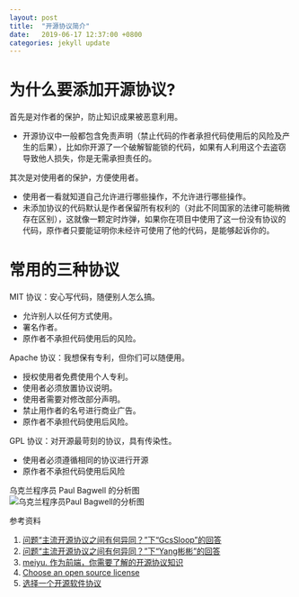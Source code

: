 ```yaml
---
layout: post
title:  "开源协议简介"
date:   2019-06-17 12:37:00 +0800
categories: jekyll update
---
```


# 为什么要添加开源协议?

首先是对作者的保护，防止知识成果被恶意利用。

- 开源协议中一般都包含免责声明（禁止代码的作者承担代码使用后的风险及产生的后果），比如你开源了一个破解智能锁的代码，如果有人利用这个去盗窃导致他人损失，你是无需承担责任的。

其次是对使用者的保护，方便使用者。

- 使用者一看就知道自己允许进行哪些操作，不允许进行哪些操作。
- 未添加协议的代码默认是作者保留所有权利的（对此不同国家的法律可能稍微存在区别），这就像一颗定时炸弹，如果你在项目中使用了这一份没有协议的代码，原作者只要能证明你未经许可使用了他的代码，是能够起诉你的。

# 常用的三种协议

MIT 协议：安心写代码，随便别人怎么搞。

- 允许别人以任何方式使用。
- 署名作者。
- 原作者不承担代码使用后的风险。

Apache 协议：我想保有专利，但你们可以随便用。

- 授权使用者免费使用个人专利。
- 使用者必须放置协议说明。
- 使用者需要对修改部分声明。
- 禁止用作者的名号进行商业广告。
- 原作者不承担代码使用后风险。

GPL 协议：对开源最苛刻的协议，具有传染性。

- 使用者必须遵循相同的协议进行开源
- 原作者不承担代码使用后风险

乌克兰程序员 Paul Bagwell 的分析图  
![乌克兰程序员Paul Bagwell的分析图](https://pic4.zhimg.com/80/253a7b1819e2af555ed0a7e0f11a0b59_hd.jpg)

参考资料

1. [问题“主流开源协议之间有何异同？”下“GcsSloop”的回答](https://www.zhihu.com/question/19568896/answer/122973704)  
2. [问题“主流开源协议之间有何异同？”下“Yang彬彬”的回答](https://www.zhihu.com/question/19568896/answer/20907890)  
3. [meiyu. 作为前端，你需要了解的开源协议知识](https://zhuanlan.zhihu.com/p/35876146)  
4. [Choose an open source license](https://choosealicense.com/)  
5. [选择一个开源软件协议](http://choosealicense.online/)  
